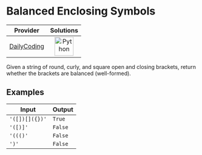# Balanced Enclosing Symbols

<!-- INFO TABLE BEGIN -->

| Provider                                              | Solutions                                                                                                                                        |
| :---------------------------------------------------: | :----------------------------------------------------------------------------------------------------------------------------------------------: |
| [DailyCoding](../../../docs/providers/DailyCoding.md) | [<img src="https://res.cloudinary.com/rascaltwo/image/upload/v1631924087/python_xzdlti.svg" alt="Python" title="Python" width="50" />](solve.py) |

<!-- INFO TABLE END -->

Given a string of round, curly, and square open and closing brackets, return whether the brackets are balanced (well-formed).

## Examples

| Input          | Output  |
| -------------- | ------- |
| `'([])[]({})'` | `True`  |
| `'([)]'`       | `False` |
| `'((()'`       | `False` |
| `')'`          | `False` |
